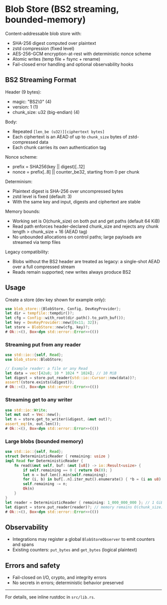 # Blob Store (BS2 streaming, bounded-memory)

Content-addressable blob store with:
- SHA-256 digest computed over plaintext
- zstd compression (fixed level)
- AES-256-GCM encryption-at-rest with deterministic nonce scheme
- Atomic writes (temp file + fsync + rename)
- Fail-closed error handling and optional observability hooks

## BS2 Streaming Format
Header (9 bytes):
- magic: "BS2\0" (4)
- version: 1 (1)
- chunk_size: u32 (big-endian) (4)

Body:
- Repeated `[len_be (u32)][ciphertext bytes]`
- Each ciphertext is an AEAD of up to `chunk_size` bytes of zstd-compressed data
- Each chunk carries its own authentication tag

Nonce scheme:
- prefix = SHA256(key || digest)[..12]
- nonce = prefix[..8] || counter_be32, starting from 0 per chunk

Determinism:
- Plaintext digest is SHA-256 over uncompressed bytes
- zstd level is fixed (default: 3)
- With the same key and input, digests and ciphertext are stable

Memory bounds:
- Working set is O(chunk_size) on both put and get paths (default 64 KiB)
- Read path enforces header-declared chunk_size and rejects any chunk length > chunk_size + 16 (AEAD tag)
- No unbounded allocations on control paths; large payloads are streamed via temp files

Legacy compatibility:
- Blobs without the BS2 header are treated as legacy: a single-shot AEAD over a full compressed stream
- Reads remain supported; new writes always produce BS2

## Usage

Create a store (dev key shown for example only):

```rust
use blob_store::{BlobStore, Config, DevKeyProvider};
let dir = tempfile::tempdir()?;
let cfg = Config::with_root(dir.path().to_path_buf());
let key = DevKeyProvider::new([0x11; 32]);
let store = BlobStore::new(cfg, key)?;
# Ok::<(), Box<dyn std::error::Error>>(())
```

### Streaming put from any reader

```rust
use std::io::{self, Read};
use blob_store::BlobStore;

// Example reader: a file or any Read
let data = vec![42u8; 10 * 1024 * 1024]; // 10 MiB
let digest = store.put_reader(std::io::Cursor::new(data))?;
assert!(store.exists(&digest));
# Ok::<(), Box<dyn std::error::Error>>(())
```

### Streaming get to any writer

```rust
use std::io::Write;
let mut out = Vec::new();
let n = store.get_to_writer(&digest, &mut out)?;
assert_eq!(n, out.len());
# Ok::<(), Box<dyn std::error::Error>>(())
```

### Large blobs (bounded memory)

```rust
use std::io::{self, Read};
struct DeterministicReader { remaining: usize }
impl Read for DeterministicReader {
    fn read(&mut self, buf: &mut [u8]) -> io::Result<usize> {
        if self.remaining == 0 { return Ok(0); }
        let n = buf.len().min(self.remaining);
        for (i, b) in buf[..n].iter_mut().enumerate() { *b = (i as u8).wrapping_mul(37).wrapping_add(11); }
        self.remaining -= n;
        Ok(n)
    }
}
let reader = DeterministicReader { remaining: 1_000_000_000 }; // 1 GiB
let digest = store.put_reader(reader)?; // memory remains O(chunk_size)
# Ok::<(), Box<dyn std::error::Error>>(())
```

## Observability
- Integrations may register a global `BlobStoreObserver` to emit counters and spans
- Existing counters: `put_bytes` and `get_bytes` (logical plaintext)

## Errors and safety
- Fail-closed on I/O, crypto, and integrity errors
- No secrets in errors; deterministic behavior preserved

---
For details, see inline rustdoc in `src/lib.rs`.

